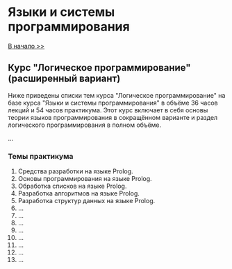# Языки и системы программирования

[В начало >>](README.md)

## Курс "Логическое программирование" (расширенный вариант)

Ниже приведены списки тем курса "Логическое программирование" на базе курса
"Языки и системы программирования" в объёме 36 часов лекций и 54 часов практикума.
Этот курс включает в себя основы теории языков программирования в сокращённом варианте и раздел логического программирования в полном объёме.

...

### Темы практикума

1. Средства разработки на языке Prolog.
2. Основы программирования на языке Prolog.
3. Обработка списков на языке Prolog.
4. Разработка алгоритмов на языке Prolog.
5. Разработка структур данных на языке Prolog.
6. ...
7. ...
8. ...
9. ...
10. ...
11. ...
12. ...
13. ...
